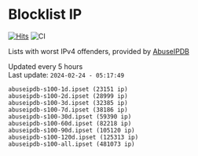 # Blocklist IP

[![Hits](https://hits.seeyoufarm.com/api/count/incr/badge.svg?url=https%3A%2F%2Fgithub.com%2Fborestad%2Fblocklist-ip%2F&count_bg=%2379C83D&title_bg=%23555555&icon=&icon_color=%23E7E7E7&title=hits&edge_flat=false)](https://hits.seeyoufarm.com)  ![CI](https://img.shields.io/github/workflow/status/borestad/blocklist-ip/CI?style=flat-square)

Lists with worst IPv4 offenders, provided by [AbuseIPDB](https://www.abuseipdb.com/)

<!-- FOOTER-PLACEHOLDER -->
Updated every 5 hours<br>
Last update: `2024-02-24 - 05:17:49`
```
abuseipdb-s100-1d.ipset (23151 ip)
abuseipdb-s100-2d.ipset (28999 ip)
abuseipdb-s100-3d.ipset (32385 ip)
abuseipdb-s100-7d.ipset (38186 ip)
abuseipdb-s100-30d.ipset (59390 ip)
abuseipdb-s100-60d.ipset (82218 ip)
abuseipdb-s100-90d.ipset (105120 ip)
abuseipdb-s100-120d.ipset (125313 ip)
abuseipdb-s100-all.ipset (481073 ip)
```
